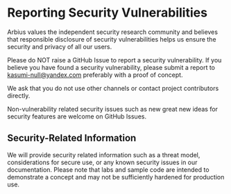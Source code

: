 # Reporting Security Vulnerabilities

Arbius values the independent security research community and believes that responsible disclosure of security vulnerabilities helps us ensure the security and privacy of all our users.

Please do NOT raise a GitHub Issue to report a security vulnerability. If you believe you have found a security vulnerability, please submit a report to kasumi-null@yandex.com preferably with a proof of concept.

We ask that you do not use other channels or contact project contributors directly. 

Non-vulnerability related security issues such as new great new ideas for security features are welcome on GitHub Issues. 

## Security-Related Information

We will provide security related information such as a threat model, considerations for secure use, or any known security issues in our documentation. Please note that labs and sample code are intended to demonstrate a concept and may not be sufficiently hardened for production use.
